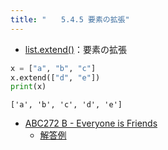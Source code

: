 ```yaml
---
title: "　　5.4.5 要素の拡張"
---
```


* [list.extend()](https://docs.python.org/ja/3/library/stdtypes.html#mutable-sequence-types)：要素の拡張

```python:サンプルコード：sample_345.py
x = ["a", "b", "c"]
x.extend(["d", "e"])
print(x)
```

```text:実行結果
['a', 'b', 'c', 'd', 'e']
```

- [ABC272 B - Everyone is Friends](https://atcoder.jp/contests/abc272/tasks/abc272_b)
    - [解答例](https://atcoder.jp/contests/abc272/submissions/35517298)